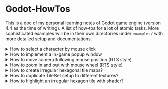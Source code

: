 # Godot-HowTos

This is a doc of my personal learning notes of Godot game engine (version 4.4 as the time of writing). A list of how-tos for a lot of atomic tasks. More sophisticated examples will be in their own directories under `examples/` with more detailed setup and documentations.

<details>
<summary>
How to select a character by mouse click
</summary>

### How to select a character by mouse click

Assuming the character/unit is an `CharacterBody2D` or any subclass of `CollisionObject2D` type:
- Create an input action for left mouse button (or right button) in InputMap within the project setting.
- The `Input/Pickable` property of the `CharacterBody2D` node needs to be set to on

    ![alt text](images/pickable.png)
- Connect the `input_event` signal to a handler function in the script, e.g. `_on_input_event`
- Within the `_on_input_event` function:

```
func _on_input_event(viewport: Node, event: InputEvent, shape_idx: int) -> void:
	if event is InputEventMouseButton:
		if event.is_action("mouse_left"):
            # do stuff here
			is_selected = true
```
</details>

<details>
<summary>
How to implement a in-game popup window
</summary>

### How to implement a in-game popup window

- Create a node of `Window` type
    - You could also use other `Control` types such as `Panel` but the `Window` type has more built-in implementations
- Draw the UI within the `Window` node
- Create InputMap key that triggers the popup, e.g. "tab"
- Attach script:

```
func _ready() -> void:
    # not shown by default
    hide()

func _input(event: InputEvent) -> void:
	if event.is_action_pressed("tab"):
		if visible:
			hide()
		else:
			show()
```
</details>

<details>
<summary>
How to move camera following mouse position (RTS style)
</summary>

### How to move camera following mouse position (RTS style)

e.g. if you want to move the camera to the right when mouse is near the right edge of the viewport
- Add `Camera2D` child node to the "world" or map node
- Attach script to the `Camera2D` node
- Script:

```
# camera2d

# pan speed
@onready var pan_speed = 400
# move the camera if the mouse is near the edge, in a real project these should be relative the viewport size
@onready var left_margin = 20  
@onready var right_margin = 1200 - 20  
@onready var top_margin = 800 - 20
@onready var bottom_margin = 20

func _process(delta: float) -> void:
    var move_up_down: float = 0
	var move_left_right: float = 0
	var distance = delta * pan_speed
	var mouse_pos = get_viewport().get_mouse_position()
	
	if Input.is_action_pressed("ui_left") or mouse_pos.x < left_margin:
		move_left_right = -1
	if Input.is_action_pressed("ui_right") or mouse_pos.x > right_margin:
		move_left_right = 1
	if Input.is_action_pressed("ui_up") or mouse_pos.y < top_margin:
		move_up_down = -1
	if Input.is_action_pressed("ui_down") or mouse_pos.y > bottom_margin:
		move_up_down = 1
	var move_vec = Vector2(move_left_right * distance, move_up_down * distance)
	if move_vec.length() > 0:
		position = position + move_vec
```

</details>

<details>
<summary>
How to zoom in and out with mouse wheel (RTS style)
</summary>

### How to zoom in and out with mouse wheel (RTS style)

- Set InputMap actions, e.g. "mouse_scroll_up" and "mouse_scroll_down"
- Add `Camera2D` child node to the "world" or map node
- Attach script to the `Camera2D` node
- Script:
```

# zoom scale is 2D vec on both x and y
@onready var zoom_speed = Vector2(0.1, 0.1)
func _process(delta: float) -> void:
	if Input.is_action_just_pressed("mouse_scroll_up"):
		var next_zoom = zoom + zoom_speed
		zoom = next_zoom.clamp(Vector2(0.5, 0.5), Vector2(2.0, 2.0))
	if Input.is_action_just_pressed("mouse_scroll_down"):
		var next_zoom = zoom - zoom_speed
		zoom = next_zoom.clamp(Vector2(0.5, 0.5), Vector2(2.0, 2.0))
```
</details>

<details>
<summary>
How to create irregular hexagonal tile maps?
</summary>

### How to create irregular hexagonal tile maps?

I'm using this asset of hex tiles which have some issues fitting into the Godot hex tilemaps:
1. The hexagons are not perfectly symmetrical. e.g. the dimensions are 480x406.
2. The textures "overflows" the bounds of the hexagon. e.g.

![Hex tile](images/hex_tile.png)

Here is what I did in Godot to make tiles fit nicely:

1. Create `TileMapLayer` node, select Hexagon tiles, set tile size to match the actual "inner" hexagon size of the tiles. (480x406)
2. Change "Tile Offset Axis" to "Vertical Offset" in this case to match the orientation of the tile texture.
3. Import the texture/asset. In "TileSet" -> "Setup", adjust "Margins" and "Texture Region Size" such that:

	a. The hexgon tile box mostly aligns with the "inner" bounds of the texture

	b. The region should not cut off the "overflow" part of the texture. It should look something like this:

	![setup](images/hex_tile_setup.png)
4. **Change "Tile Layout" to "Diamond Down"**, this essentially changes how the coordinates of the tiles are oriented, and by using "Diamond Down", it will make proper rendering decision for this type of tile textures: the correct edges are covered by adjacent tiles, while the "overflow" part will over the adjacent tiles. Example:

![tile_example](images/tile_example.png)

5. Duplicate the setup in 3) to other textures using the following method
</details>

<details>
<summary>
How to duplicate TileSet setup to different textures?
</summary>

### How to duplicate TileSet setup to different textures?

The asset pack I'm using unfortunately does not come with an atlas and unfortunately we have to create and setup each individual tileset. But Fortunately this can be done quickly.

1. Save the corrected tile set to a ".tres" file. Using a text editor, the relevant part should look something like this:

```
[sub_resource type="TileSetAtlasSource" id="TileSetAtlasSource_peyie"]
texture = ExtResource("1_ujgj0")
margins = Vector2i(227, 140)
texture_region_size = Vector2i(480, 543)
0:0/0 = 0
```
2. In Godot, import other textures into tile sets, do not change any setup. Save.
3. Reopen/Refresh the ".tres" file. Edit copy pastes the corresponding properties ("margins" and "texture_region_size" in this case) to all applicable entries. e.g.


```
[sub_resource type="TileSetAtlasSource" id="TileSetAtlasSource_peyie"]
texture = ExtResource("1_ujgj0")
margins = Vector2i(227, 140)
texture_region_size = Vector2i(480, 543)
0:0/0 = 0

[sub_resource type="TileSetAtlasSource" id="TileSetAtlasSource_x7jcc"]
texture = ExtResource("2_02c43")
margins = Vector2i(227, 140)
texture_region_size = Vector2i(480, 543)
0:0/0 = 0

[sub_resource type="TileSetAtlasSource" id="TileSetAtlasSource_3j5wi"]
texture = ExtResource("3_02c43")
margins = Vector2i(227, 140)
texture_region_size = Vector2i(480, 543)
0:0/0 = 0
```

4. Save the edits in ".tres" file. Godot should referesh to reflect the changes.

</details>

<details>
<summary>
How to highlight an irregular hexagon tile with shader?
</summary>

### How to highlight an irregular hexagon tile with shader?

See: [hex-shader](examples/HexTileShader/Readme.md)
